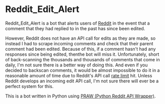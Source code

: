 Reddit_Edit_Alert
=================

Reddit_Edit_Alert is a bot that alerts users of [Reddit](http://www.reddit.com) in the event that a comment that they had replied
to in the past has since been edited.

However, Reddit does not have an API call for edits as they are made, so instead I had to scrape incoming comments and
check that their parent comment had been edited. Because of this, if a comment hasn't had any responses since being
edited, thenthe bot will miss it. Unfortunately, short of back-scanning the thousands and thousands of comments that
come in daily, I'm not sure there is a better way of doing this. And even if you decided to backscan comments, it would
be almost impossible to do it in a reasonable amount of time due to Reddit's API call [rate limit](http://www.github.com/reddit/reddit/wiki/API#rules) hit. Unless Reddit develops
an incoming edit API call, I'm not sure there will ever be a perfect system for this.

This is a bot written in Python using [PRAW (Python Reddit API Wrapper)](http://www.praw.readthedocs.org).
